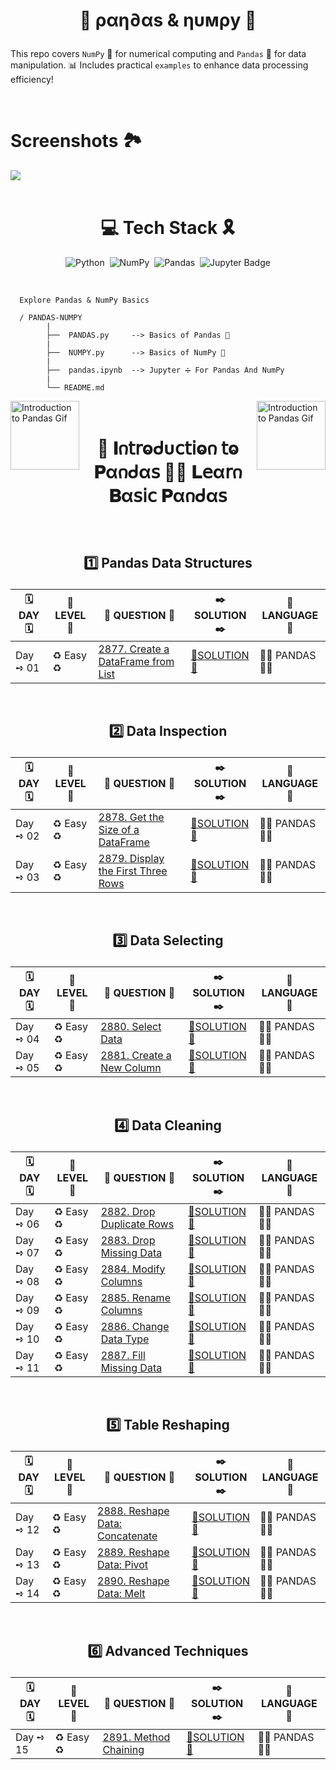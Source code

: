<h1 align="center">

🐼 ραη∂αѕ & ηυмρу 🧮

</h1>

This repo covers `NumPy` 🧮 for numerical computing and `Pandas` 🐼 for data manipulation. 📊 Includes practical `examples` to enhance data processing efficiency!

</br>

# Screenshots 🏞️

<img src="https://github.com/user-attachments/assets/6906efab-84b0-438a-b01b-d67320d30778">

<br/>

<div align="center">

</br>

# 💻 Tech Stack 🎗️

![Python](https://img.shields.io/badge/python-3670A0?style=for-the-badge&logo=python&logoColor=ffdd54) &nbsp;![NumPy](https://img.shields.io/badge/numpy-%23013243.svg?style=for-the-badge&logo=numpy&logoColor=white) &nbsp;![Pandas](https://img.shields.io/badge/pandas-%23150458.svg?style=for-the-badge&logo=pandas&logoColor=white) &nbsp;![Jupyter Badge](https://img.shields.io/badge/Jupyter-F37626?logo=jupyter&logoColor=fff&style=for-the-badge)

</div>

</br>

      Explore Pandas & NumPy Basics

      / PANDAS-NUMPY 
            |    
            ├──  PANDAS.py     --> Basics of Pandas 🐼
            |   
            ├──  NUMPY.py      --> Basics of NumPy 🧮
            |    
            ├──  pandas.ipynb  --> Jupyter ➗ For Pandas And NumPy
            |    
            └── README.md


<img align="left" src="https://github.com/user-attachments/assets/f8a7a72c-fe98-4c74-af19-9bff00ad1606" width="110" height="110" alt="Introduction to Pandas Gif">

<img align="right" src="https://github.com/user-attachments/assets/f8a7a72c-fe98-4c74-af19-9bff00ad1606" width="110" height="110" alt="Introduction to Pandas Gif">

</br> 

<h1 align="center"> 

🧮 𝚰𐓣𝗍𝗋ⱺᑯυ𝖼𝗍𝗂ⱺ𐓣 𝗍ⱺ 𝐏α𐓣ᑯα𝗌 🐻‍❄️ 𝐋𝖾α𝗋𐓣 𝐁α𝗌𝗂𝖼 𝐏α𐓣ᑯα𝗌

</h1>

</br>

<h2 align="center"> 

1️⃣ Pandas Data Structures

</h2>

<div align="center">

| 🗓️ DAY 🗓️ | 🔏 LEVEL 🔏| 📜 QUESTION 📜  | ✒️ SOLUTION ✒️ | 🍄 LANGUAGE 🍄|
|------------|-------------|------------------|---------------|----------------|
| Day ➺ 01 | ♻️ Easy ♻️ | [2877. Create a DataFrame from List](https://leetcode.com/problems/create-a-dataframe-from-list/description/?envType=study-plan-v2&envId=introduction-to-pandas&lang=pythondata) | [🧮SOLUTION🧮](https://github.com/Prakhar-002/LEETCODE/tree/main/%F0%9F%93%9A%20Study%20%F0%9F%8E%A7%20Plan%20%F0%9F%91%A8%F0%9F%8F%BB%E2%80%8D%F0%9F%92%BB/%F0%9F%A7%AE%20Introduction%20to%20Pandas%20%F0%9F%90%BB%E2%80%8D%E2%9D%84%EF%B8%8F%20Learn%20Basic%20Pandas/%F0%9F%94%AC%20Examine%20Thoroughly%20%F0%9F%A7%AC/01%20Pandas%20Data%20Structures/Day%20%E2%9E%BA%2001%20%F0%9F%90%BB%E2%80%8D%E2%9D%84%EF%B8%8F%202877.%20Create%20a%20DataFrame%20from%20List) |🐻‍❄️ PANDAS 🐻‍❄️|

</div>

</br>

<h2 align="center"> 

2️⃣ Data Inspection

</h2>

<div align="center">

| 🗓️ DAY 🗓️ | 🔏 LEVEL 🔏| 📜 QUESTION 📜  | ✒️ SOLUTION ✒️ | 🍄 LANGUAGE 🍄|
|------------|-------------|------------------|---------------|----------------|
| Day ➺ 02 | ♻️ Easy ♻️ | [2878. Get the Size of a DataFrame](https://leetcode.com/problems/get-the-size-of-a-dataframe/?envType=study-plan-v2&envId=introduction-to-pandas&lang=pythondata) | [🧮SOLUTION🧮](https://github.com/Prakhar-002/LEETCODE/tree/main/%F0%9F%93%9A%20Study%20%F0%9F%8E%A7%20Plan%20%F0%9F%91%A8%F0%9F%8F%BB%E2%80%8D%F0%9F%92%BB/%F0%9F%A7%AE%20Introduction%20to%20Pandas%20%F0%9F%90%BB%E2%80%8D%E2%9D%84%EF%B8%8F%20Learn%20Basic%20Pandas/%F0%9F%94%AC%20Examine%20Thoroughly%20%F0%9F%A7%AC/02%20Data%20Inspection/Day%20%E2%9E%BA%2002%20%F0%9F%90%BB%E2%80%8D%E2%9D%84%EF%B8%8F%202878.%20Get%20the%20Size%20of%20a%20DataFrame) |🐻‍❄️ PANDAS 🐻‍❄️|
| Day ➺ 03 | ♻️ Easy ♻️ | [2879. Display the First Three Rows](https://leetcode.com/problems/display-the-first-three-rows/?envType=study-plan-v2&envId=introduction-to-pandas&lang=pythondata) | [🧮SOLUTION🧮](https://github.com/Prakhar-002/LEETCODE/tree/main/%F0%9F%93%9A%20Study%20%F0%9F%8E%A7%20Plan%20%F0%9F%91%A8%F0%9F%8F%BB%E2%80%8D%F0%9F%92%BB/%F0%9F%A7%AE%20Introduction%20to%20Pandas%20%F0%9F%90%BB%E2%80%8D%E2%9D%84%EF%B8%8F%20Learn%20Basic%20Pandas/%F0%9F%94%AC%20Examine%20Thoroughly%20%F0%9F%A7%AC/02%20Data%20Inspection/Day%20%E2%9E%BA%2003%20%F0%9F%90%BB%E2%80%8D%E2%9D%84%EF%B8%8F%202879.%20Display%20the%20First%20Three%20Rows) |🐻‍❄️ PANDAS 🐻‍❄️|

</div>

</br>

<h2 align="center"> 

3️⃣ Data Selecting

</h2>

<div align="center">

| 🗓️ DAY 🗓️ | 🔏 LEVEL 🔏| 📜 QUESTION 📜  | ✒️ SOLUTION ✒️ | 🍄 LANGUAGE 🍄|
|------------|-------------|------------------|---------------|----------------|
| Day ➺ 04 | ♻️ Easy ♻️ | [2880. Select Data](https://leetcode.com/problems/select-data/?envType=study-plan-v2&envId=introduction-to-pandas&lang=pythondata) | [🧮SOLUTION🧮](https://github.com/Prakhar-002/LEETCODE/tree/main/%F0%9F%93%9A%20Study%20%F0%9F%8E%A7%20Plan%20%F0%9F%91%A8%F0%9F%8F%BB%E2%80%8D%F0%9F%92%BB/%F0%9F%A7%AE%20Introduction%20to%20Pandas%20%F0%9F%90%BB%E2%80%8D%E2%9D%84%EF%B8%8F%20Learn%20Basic%20Pandas/%F0%9F%94%AC%20Examine%20Thoroughly%20%F0%9F%A7%AC/03%20Data%20Selecting/Day%20%E2%9E%BA%2004%20%F0%9F%90%BB%E2%80%8D%E2%9D%84%EF%B8%8F%202880.%20Select%20Data) |🐻‍❄️ PANDAS 🐻‍❄️|
| Day ➺ 05 | ♻️ Easy ♻️ | [2881. Create a New Column](https://leetcode.com/problems/create-a-new-column/?envType=study-plan-v2&envId=introduction-to-pandas&lang=pythondata) | [🧮SOLUTION🧮](https://github.com/Prakhar-002/LEETCODE/tree/main/%F0%9F%93%9A%20Study%20%F0%9F%8E%A7%20Plan%20%F0%9F%91%A8%F0%9F%8F%BB%E2%80%8D%F0%9F%92%BB/%F0%9F%A7%AE%20Introduction%20to%20Pandas%20%F0%9F%90%BB%E2%80%8D%E2%9D%84%EF%B8%8F%20Learn%20Basic%20Pandas/%F0%9F%94%AC%20Examine%20Thoroughly%20%F0%9F%A7%AC/03%20Data%20Selecting/Day%20%E2%9E%BA%2005%20%F0%9F%90%BB%E2%80%8D%E2%9D%84%EF%B8%8F%202881.%20Create%20a%20New%20Column) |🐻‍❄️ PANDAS 🐻‍❄️|

</div>

</br>

<h2 align="center"> 

4️⃣ Data Cleaning

</h2>

<div align="center">

| 🗓️ DAY 🗓️ | 🔏 LEVEL 🔏| 📜 QUESTION 📜  | ✒️ SOLUTION ✒️ | 🍄 LANGUAGE 🍄|
|------------|-------------|------------------|---------------|----------------|
| Day ➺ 06 | ♻️ Easy ♻️ | [2882. Drop Duplicate Rows](https://leetcode.com/problems/drop-duplicate-rows/?envType=study-plan-v2&envId=introduction-to-pandas&lang=pythondata) | [🧮SOLUTION🧮](https://github.com/Prakhar-002/LEETCODE/tree/main/%F0%9F%93%9A%20Study%20%F0%9F%8E%A7%20Plan%20%F0%9F%91%A8%F0%9F%8F%BB%E2%80%8D%F0%9F%92%BB/%F0%9F%A7%AE%20Introduction%20to%20Pandas%20%F0%9F%90%BB%E2%80%8D%E2%9D%84%EF%B8%8F%20Learn%20Basic%20Pandas/%F0%9F%94%AC%20Examine%20Thoroughly%20%F0%9F%A7%AC/04%20Data%20Cleaning/Day%20%E2%9E%BA%2006%20%F0%9F%90%BB%E2%80%8D%E2%9D%84%EF%B8%8F%202882.%20Drop%20Duplicate%20Rows) |🐻‍❄️ PANDAS 🐻‍❄️|
| Day ➺ 07 | ♻️ Easy ♻️ | [2883. Drop Missing Data](https://leetcode.com/problems/drop-missing-data/?envType=study-plan-v2&envId=introduction-to-pandas&lang=pythondata) | [🧮SOLUTION🧮](https://github.com/Prakhar-002/LEETCODE/tree/main/%F0%9F%93%9A%20Study%20%F0%9F%8E%A7%20Plan%20%F0%9F%91%A8%F0%9F%8F%BB%E2%80%8D%F0%9F%92%BB/%F0%9F%A7%AE%20Introduction%20to%20Pandas%20%F0%9F%90%BB%E2%80%8D%E2%9D%84%EF%B8%8F%20Learn%20Basic%20Pandas/%F0%9F%94%AC%20Examine%20Thoroughly%20%F0%9F%A7%AC/04%20Data%20Cleaning/Day%20%E2%9E%BA%2007%20%F0%9F%90%BB%E2%80%8D%E2%9D%84%EF%B8%8F%202883.%20Drop%20Missing%20Data) |🐻‍❄️ PANDAS 🐻‍❄️|
| Day ➺ 08 | ♻️ Easy ♻️ | [2884. Modify Columns](https://leetcode.com/problems/modify-columns/?envType=study-plan-v2&envId=introduction-to-pandas&lang=pythondata) | [🧮SOLUTION🧮](https://github.com/Prakhar-002/LEETCODE/tree/main/%F0%9F%93%9A%20Study%20%F0%9F%8E%A7%20Plan%20%F0%9F%91%A8%F0%9F%8F%BB%E2%80%8D%F0%9F%92%BB/%F0%9F%A7%AE%20Introduction%20to%20Pandas%20%F0%9F%90%BB%E2%80%8D%E2%9D%84%EF%B8%8F%20Learn%20Basic%20Pandas/%F0%9F%94%AC%20Examine%20Thoroughly%20%F0%9F%A7%AC/04%20Data%20Cleaning/Day%20%E2%9E%BA%2008%20%F0%9F%90%BB%E2%80%8D%E2%9D%84%EF%B8%8F%202884.%20Modify%20Columns) |🐻‍❄️ PANDAS 🐻‍❄️|
| Day ➺ 09 | ♻️ Easy ♻️ | [2885. Rename Columns](https://leetcode.com/problems/rename-columns/?envType=study-plan-v2&envId=introduction-to-pandas&lang=pythondata) | [🧮SOLUTION🧮](https://github.com/Prakhar-002/LEETCODE/tree/main/%F0%9F%93%9A%20Study%20%F0%9F%8E%A7%20Plan%20%F0%9F%91%A8%F0%9F%8F%BB%E2%80%8D%F0%9F%92%BB/%F0%9F%A7%AE%20Introduction%20to%20Pandas%20%F0%9F%90%BB%E2%80%8D%E2%9D%84%EF%B8%8F%20Learn%20Basic%20Pandas/%F0%9F%94%AC%20Examine%20Thoroughly%20%F0%9F%A7%AC/04%20Data%20Cleaning/Day%20%E2%9E%BA%2009%20%F0%9F%90%BB%E2%80%8D%E2%9D%84%EF%B8%8F%202885.%20Rename%20Columns) |🐻‍❄️ PANDAS 🐻‍❄️|
| Day ➺ 10 | ♻️ Easy ♻️ | [2886. Change Data Type](https://leetcode.com/problems/change-data-type/?envType=study-plan-v2&envId=introduction-to-pandas&lang=pythondata) | [🧮SOLUTION🧮](https://github.com/Prakhar-002/LEETCODE/tree/main/%F0%9F%93%9A%20Study%20%F0%9F%8E%A7%20Plan%20%F0%9F%91%A8%F0%9F%8F%BB%E2%80%8D%F0%9F%92%BB/%F0%9F%A7%AE%20Introduction%20to%20Pandas%20%F0%9F%90%BB%E2%80%8D%E2%9D%84%EF%B8%8F%20Learn%20Basic%20Pandas/%F0%9F%94%AC%20Examine%20Thoroughly%20%F0%9F%A7%AC/04%20Data%20Cleaning/Day%20%E2%9E%BA%2010%20%F0%9F%90%BB%E2%80%8D%E2%9D%84%EF%B8%8F%202886.%20Change%20Data%20Type) |🐻‍❄️ PANDAS 🐻‍❄️|
| Day ➺ 11 | ♻️ Easy ♻️ | [2887. Fill Missing Data](https://leetcode.com/problems/fill-missing-data/?envType=study-plan-v2&envId=introduction-to-pandas&lang=pythondata) | [🧮SOLUTION🧮](https://github.com/Prakhar-002/LEETCODE/tree/main/%F0%9F%93%9A%20Study%20%F0%9F%8E%A7%20Plan%20%F0%9F%91%A8%F0%9F%8F%BB%E2%80%8D%F0%9F%92%BB/%F0%9F%A7%AE%20Introduction%20to%20Pandas%20%F0%9F%90%BB%E2%80%8D%E2%9D%84%EF%B8%8F%20Learn%20Basic%20Pandas/%F0%9F%94%AC%20Examine%20Thoroughly%20%F0%9F%A7%AC/04%20Data%20Cleaning/Day%20%E2%9E%BA%2011%20%F0%9F%90%BB%E2%80%8D%E2%9D%84%EF%B8%8F%202887.%20Fill%20Missing%20Data) |🐻‍❄️ PANDAS 🐻‍❄️|

</div>

</br>

<h2 align="center"> 

5️⃣ Table Reshaping

</h2>

<div align="center">

| 🗓️ DAY 🗓️ | 🔏 LEVEL 🔏| 📜 QUESTION 📜  | ✒️ SOLUTION ✒️ | 🍄 LANGUAGE 🍄|
|------------|-------------|------------------|---------------|----------------|
| Day ➺ 12 | ♻️ Easy ♻️ | [2888. Reshape Data: Concatenate](https://leetcode.com/problems/reshape-data-concatenate/?envType=study-plan-v2&envId=introduction-to-pandas&lang=pythondata) | [🧮SOLUTION🧮](https://github.com/Prakhar-002/LEETCODE/tree/main/%F0%9F%93%9A%20Study%20%F0%9F%8E%A7%20Plan%20%F0%9F%91%A8%F0%9F%8F%BB%E2%80%8D%F0%9F%92%BB/%F0%9F%A7%AE%20Introduction%20to%20Pandas%20%F0%9F%90%BB%E2%80%8D%E2%9D%84%EF%B8%8F%20Learn%20Basic%20Pandas/%F0%9F%94%AC%20Examine%20Thoroughly%20%F0%9F%A7%AC/05%20Table%20Reshaping/Day%20%E2%9E%BA%2012%20%F0%9F%90%BB%E2%80%8D%E2%9D%84%EF%B8%8F%202888.%20Reshape%20Data%20Concatenate) |🐻‍❄️ PANDAS 🐻‍❄️|
| Day ➺ 13 | ♻️ Easy ♻️ | [2889. Reshape Data: Pivot](https://leetcode.com/problems/reshape-data-pivot/?envType=study-plan-v2&envId=introduction-to-pandas&lang=pythondata) | [🧮SOLUTION🧮](https://github.com/Prakhar-002/LEETCODE/tree/main/%F0%9F%93%9A%20Study%20%F0%9F%8E%A7%20Plan%20%F0%9F%91%A8%F0%9F%8F%BB%E2%80%8D%F0%9F%92%BB/%F0%9F%A7%AE%20Introduction%20to%20Pandas%20%F0%9F%90%BB%E2%80%8D%E2%9D%84%EF%B8%8F%20Learn%20Basic%20Pandas/%F0%9F%94%AC%20Examine%20Thoroughly%20%F0%9F%A7%AC/05%20Table%20Reshaping/Day%20%E2%9E%BA%2013%20%F0%9F%90%BB%E2%80%8D%E2%9D%84%EF%B8%8F%202889.%20Reshape%20Data%20Pivot) |🐻‍❄️ PANDAS 🐻‍❄️|
| Day ➺ 14 | ♻️ Easy ♻️ | [2890. Reshape Data: Melt](https://leetcode.com/problems/reshape-data-melt/?envType=study-plan-v2&envId=introduction-to-pandas&lang=pythondata) | [🧮SOLUTION🧮](https://github.com/Prakhar-002/LEETCODE/tree/main/%F0%9F%93%9A%20Study%20%F0%9F%8E%A7%20Plan%20%F0%9F%91%A8%F0%9F%8F%BB%E2%80%8D%F0%9F%92%BB/%F0%9F%A7%AE%20Introduction%20to%20Pandas%20%F0%9F%90%BB%E2%80%8D%E2%9D%84%EF%B8%8F%20Learn%20Basic%20Pandas/%F0%9F%94%AC%20Examine%20Thoroughly%20%F0%9F%A7%AC/05%20Table%20Reshaping/Day%20%E2%9E%BA%2014%20%F0%9F%90%BB%E2%80%8D%E2%9D%84%EF%B8%8F%202890.%20Reshape%20Data%20Melt) |🐻‍❄️ PANDAS 🐻‍❄️|

</div>

</br>

<h2 align="center"> 

6️⃣ Advanced Techniques

</h2>

<div align="center">

| 🗓️ DAY 🗓️ | 🔏 LEVEL 🔏| 📜 QUESTION 📜  | ✒️ SOLUTION ✒️ | 🍄 LANGUAGE 🍄|
|------------|-------------|------------------|---------------|----------------|
| Day ➺ 15 | ♻️ Easy ♻️ | [2891. Method Chaining](https://leetcode.com/problems/method-chaining/?envType=study-plan-v2&envId=introduction-to-pandas&lang=pythondata) | [🧮SOLUTION🧮](https://github.com/Prakhar-002/LEETCODE/tree/main/%F0%9F%93%9A%20Study%20%F0%9F%8E%A7%20Plan%20%F0%9F%91%A8%F0%9F%8F%BB%E2%80%8D%F0%9F%92%BB/%F0%9F%A7%AE%20Introduction%20to%20Pandas%20%F0%9F%90%BB%E2%80%8D%E2%9D%84%EF%B8%8F%20Learn%20Basic%20Pandas/%F0%9F%94%AC%20Examine%20Thoroughly%20%F0%9F%A7%AC/06%20Advanced%20Techniques/Day%20%E2%9E%BA%2015%20%F0%9F%90%BB%E2%80%8D%E2%9D%84%EF%B8%8F%202891.%20Method%20Chaining) |🐻‍❄️ PANDAS 🐻‍❄️|

</div>
